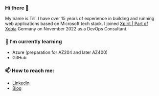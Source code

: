 ### Hi there 👋

My name is Till. I have over 15 years of experience in building and running web applications based on Microsoft tech stack. I joined [Xpirit | Part of Xebia](https://xpirit.com) Germany on November 2022 as a DevOps Consultant. 

### 🌱 I’m currently learning
- Azure (preparation for AZ204 and later AZ400)
- GitHub

### 📫 How to reach me: 
- [LinkedIn](https://linkedin.com/in/till-spindler-78207024b)
- [Blog](https://credly.com/users/till-spindler/badges)


<!--
**spindev/spindev** is a ✨ _special_ ✨ repository because its `README.md` (this file) appears on your GitHub profile.

Here are some ideas to get you started:

- 🔭 I’m currently working on ...
- 🌱 I’m currently learning ...
- 👯 I’m looking to collaborate on ...
- 🤔 I’m looking for help with ...
- 💬 Ask me about ...
- 📫 How to reach me: ...
- 😄 Pronouns: ...
- ⚡ Fun fact: ...
-->
